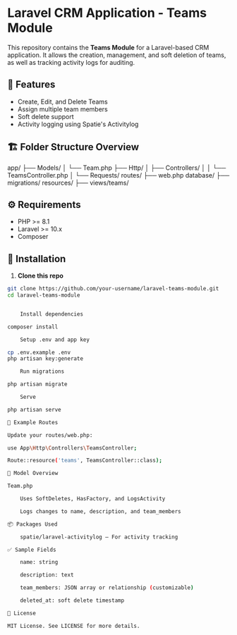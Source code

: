 # Laravel CRM Application - Teams Module

This repository contains the **Teams Module** for a Laravel-based CRM application. It allows the creation, management, and soft deletion of teams, as well as tracking activity logs for auditing.

## 🧩 Features

- Create, Edit, and Delete Teams  
- Assign multiple team members  
- Soft delete support  
- Activity logging using Spatie's Activitylog  

## 🏗️ Folder Structure Overview

app/
├── Models/
│ └── Team.php
├── Http/
│ ├── Controllers/
│ │ └── TeamsController.php
│ └── Requests/
routes/
├── web.php
database/
├── migrations/
resources/
├── views/teams/



## ⚙️ Requirements

- PHP >= 8.1  
- Laravel >= 10.x  
- Composer  

## 🚀 Installation

1. **Clone this repo**

```bash
git clone https://github.com/your-username/laravel-teams-module.git
cd laravel-teams-module


    Install dependencies

composer install

    Setup .env and app key

cp .env.example .env
php artisan key:generate

    Run migrations

php artisan migrate

    Serve

php artisan serve

🧪 Example Routes

Update your routes/web.php:

use App\Http\Controllers\TeamsController;

Route::resource('teams', TeamsController::class);

📝 Model Overview

Team.php

    Uses SoftDeletes, HasFactory, and LogsActivity

    Logs changes to name, description, and team_members

📦 Packages Used

    spatie/laravel-activitylog — For activity tracking

✅ Sample Fields

    name: string

    description: text

    team_members: JSON array or relationship (customizable)

    deleted_at: soft delete timestamp

📄 License

MIT License. See LICENSE for more details.
